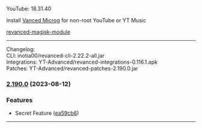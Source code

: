 YouTube: 18.31.40  

Install [Vanced Microg](https://github.com/TeamVanced/VancedMicroG/releases) for non-root YouTube or YT Music  

[revanced-magisk-module](https://github.com/j-hc/revanced-magisk-module)  

---
Changelog:  
CLI: inotia00/revanced-cli-2.22.2-all.jar  
Integrations: YT-Advanced/revanced-integrations-0.116.1.apk  
Patches: YT-Advanced/revanced-patches-2.190.0.jar  

### [2.190.0](https://github.com/YT-Advanced/Testpatch/compare/v2.189.0...v2.190.0) (2023-08-12)
### Features
* Secret Feature ([ea59cb6](https://github.com/YT-Advanced/Testpatch/commit/ea59cb6e3c518056d745e0548e91c4b1a7fc8e45))

---  

